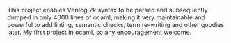 This project enables Verilog 2k syntax to be parsed and subsequently dumped in only 4000 lines of ocaml, making it very maintainable and powerful to add linting, semantic checks, term re-writing and other goodies later. My first project in ocaml, so any encouragement welcome.